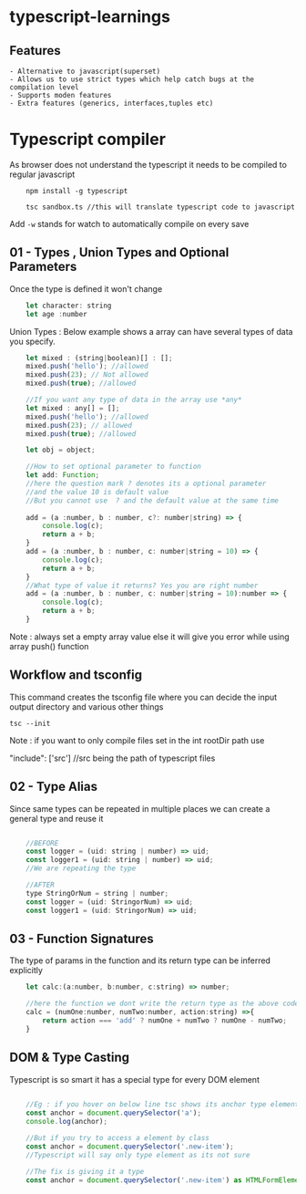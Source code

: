 # typescript-learnings

## Features

    - Alternative to javascript(superset)
    - Allows us to use strict types which help catch bugs at the compilation level
    - Supports moden features
    - Extra features (generics, interfaces,tuples etc)


# Typescript compiler   
As browser does not understand the typescript it needs to be compiled to regular javascript
```
    npm install -g typescript
```
```
    tsc sandbox.ts //this will translate typescript code to javascript
```
Add  `-w` stands for watch to automatically compile on every save


## 01 - Types , Union Types and Optional Parameters
Once the type is defined it won't change
``` javascript 
    let character: string
    let age :number
```

Union Types : 
Below example shows a array can have several types of data you specify.

``` javascript 
    let mixed : (string|boolean)[] : [];
    mixed.push('hello'); //allowed
    mixed.push(23); // Not allowed
    mixed.push(true); //allowed

    //If you want any type of data in the array use *any*
    let mixed : any[] = [];
    mixed.push('hello'); //allowed
    mixed.push(23); // allowed
    mixed.push(true); //allowed

    let obj = object; 

    //How to set optional parameter to function
    let add: Function;
    //here the question mark ? denotes its a optional parameter 
    //and the value 10 is default value
    //But you cannot use  ? and the default value at the same time
    
    add = (a :number, b : number, c?: number|string) => {
        console.log(c);
        return a + b;
    }
    add = (a :number, b : number, c: number|string = 10) => {
        console.log(c);
        return a + b;
    }
    //What type of value it returns? Yes you are right number
    add = (a :number, b : number, c: number|string = 10):number => {
        console.log(c);
        return a + b;
    }

```

Note : always set a empty array value else it will give you error while using array push() function


## Workflow and tsconfig
This command creates the tsconfig file where you can decide the input output directory and various other things
```
tsc --init
```

Note : if you want to only compile files set in the int rootDir path use 

"include": ['src'] //src being the path of typescript files


## 02 - Type Alias
Since same types can be repeated in multiple places we can create a general type and reuse it

```javascript

    //BEFORE
    const logger = (uid: string | number) => uid;
    const logger1 = (uid: string | number) => uid;
    //We are repeating the type

    //AFTER
    type StringOrNum = string | number;
    const logger = (uid: StringorNum) => uid;
    const logger1 = (uid: StringorNum) => uid;

```

## 03 - Function Signatures

The type of params in the function and its return type can be inferred explicitly 

```javascript
    let calc:(a:number, b:number, c:string) => number;

    //here the function we dont write the return type as the above code matches the signature
    calc = (numOne:number, numTwo:number, action:string) =>{
        return action === 'add' ? numOne + numTwo ? numOne - numTwo;
    }
```

## DOM & Type Casting

Typescript is so smart it has a special type for every DOM element

```javascript
    
    //Eg : if you hover on below line tsc shows its anchor type element
    const anchor = document.querySelector('a');
    console.log(anchor);

    //But if you try to access a element by class
    const anchor = document.querySelector('.new-item');
    //Typescript will say only type element as its not sure 

    //The fix is giving it a type
    const anchor = document.querySelector('.new-item') as HTMLFormElement;
```

